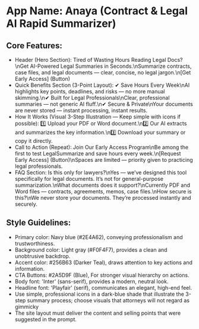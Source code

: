 # **App Name**: Anaya (Contract & Legal AI Rapid Summarizer)

## Core Features:

- Header (Hero Section): Tired of Wasting Hours Reading Legal Docs?\nGet AI-Powered Legal Summaries in Seconds.\nSummarize contracts, case files, and legal documents — clear, concise, no legal jargon.\n[Get Early Access] (Button)
- Quick Benefits Section (3-Point Layout): ✔ Save Hours Every Week\nAI highlights key points, deadlines, and risks — no more manual skimming.\n✔ Built for Legal Professionals\nClear, professional summaries — not generic AI fluff.\n✔ Secure & Private\nYour documents are never stored — instant processing, instant results.
- How It Works (Visual 3-Step Illustration — Keep simple with icons if possible): 1️⃣ Upload your PDF or Word document.\n2️⃣ Our AI extracts and summarizes the key information.\n3️⃣ Download your summary or copy it directly.
- Call to Action (Repeat): Join Our Early Access Program\nBe among the first to test LegalSummarize and save hours every week.\n[Request Early Access] (Button)\nSpaces are limited — priority given to practicing legal professionals.
- FAQ Section: Is this only for lawyers?\nYes — we’ve designed this tool specifically for legal documents. It’s not for general-purpose summarization.\nWhat documents does it support?\nCurrently PDF and Word files — contracts, agreements, memos, case files.\nHow secure is this?\nWe never store your documents. They’re processed instantly and securely.

## Style Guidelines:

- Primary color: Navy blue (#2E4A62), conveying professionalism and trustworthiness.
- Background color: Light gray (#F0F4F7), provides a clean and unobtrusive backdrop.
- Accent color: #256B63 (Darker Teal), draws attention to key actions and information.
- CTA Buttons: #2A5D9F (Blue), For stronger visual hierarchy on actions.
- Body font: 'Inter' (sans-serif), provides a modern, neutral look.
- Headline font: 'Playfair' (serif), communicates an elegant, high-end feel.
- Use simple, professional icons in a dark-blue shade that illustrate the 3-step summary process; choose visuals that attorneys will not regard as gimmicky
- The site layout must deliver the content and selling points that were suggested in the prompt.